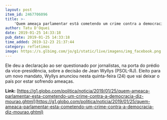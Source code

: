 ```yaml
---
layout: post
item_id: 2467706096
title: >-
    'Quem ameaça parlamentar está cometendo um crime contra a democracia', diz Mourão
author: Tatu D'Oquei
date: 2019-01-25 14:33:18
pub_date: 2019-01-25 14:33:18
time_added: 2019-12-23 21:37:44
category: refletimos
image: https://s.glbimg.com/jo/g1/static/live/imagens/img_facebook.png
---
```


Ele deu a declaração ao ser questionado por jornalistas, na porta do prédio da vice-presidência, sobre a decisão de Jean Wyllys (PSOL-RJ). Eleito para um novo mandato, Wyllys anunciou nesta quinta-feira (24) que vai deixar o país por estar sofrendo ameaças.

**Link:** [https://g1.globo.com/politica/noticia/2019/01/25/quem-ameaca-parlamentar-esta-cometendo-um-crime-contra-a-democracia-diz-mourao.ghtml](https://g1.globo.com/politica/noticia/2019/01/25/quem-ameaca-parlamentar-esta-cometendo-um-crime-contra-a-democracia-diz-mourao.ghtml)

